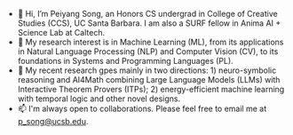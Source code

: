 - 👋 Hi, I’m Peiyang Song, an Honors CS undergrad in College of Creative Studies (CCS), UC Santa Barbara. I am also a SURF fellow in Anima AI + Science Lab at Caltech.
- 👀 My research interest is in Machine Learning (ML), from its applications in Natural Language Processing (NLP) and Computer Vision (CV), to its foundations in Systems and Programming Languages (PL).
- 🌱 My recent research gpes mainly in two directions: 1) neuro-symbolic reasoning and AI4Math combining Large Language Models (LLMs) with Interactive Theorem Provers (ITPs); 2) energy-efficient machine learning with temporal logic and other novel designs.
- 📫 I'm always open to collaborations. Please feel free to email me at p_song@ucsb.edu.
<!---
Peiyang-Song/Peiyang-Song is a ✨ special ✨ repository because its `README.md` (this file) appears on your GitHub profile.
You can click the Preview link to take a look at your changes.
--->
